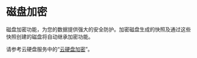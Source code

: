 # 磁盘加密<a name="ZH-CN_TOPIC_0103470606"></a>

磁盘加密功能，为您的数据提供强大的安全防护。加密磁盘生成的快照及通过这些快照创建的磁盘将自动继承加密功能。

请参考云硬盘服务中的“[云硬盘加密](https://support.huaweicloud.com/productdesc-evs/evs_01_0001.html)”。

